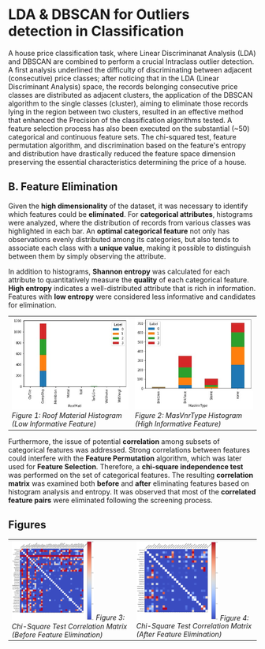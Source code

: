 # LDA & DBSCAN for Outliers detection in Classification
A house price classification task, where Linear Discriminanat Analysis (LDA) and DBSCAN are combined to perform a crucial Intraclass outlier detection.
A first analysis underlined the difficulty of discriminating between adjacent (consecutive) price classes; after noticing that in the LDA (Linear Discriminant Analysis) space, the records belonging consecutive price classes are distributed as adjacent clusters, the application of the DBSCAN algorithm to the single classes (cluster), aiming to eliminate those records lying in the region between two clusters, resulted in an effective method that enhanced the Precision of the classification algorithms tested.
A feature selection process has also been executed on the substantial (~50) categorical and continuous feature sets. The chi-squared test, feature permutation algorithm, and discrimination based on the feature's entropy and distribution have drastically reduced the feature space dimension preserving the essential characteristics determining the price of a house.
## B. Feature Elimination

Given the **high dimensionality** of the dataset, it was necessary to identify which features could be **eliminated**. For **categorical attributes**, histograms were analyzed, where the distribution of records from various classes was highlighted in each bar. An **optimal categorical feature** not only has observations evenly distributed among its categories, but also tends to associate each class with a **unique value**, making it possible to distinguish between them by simply observing the attribute.

In addition to histograms, **Shannon entropy** was calculated for each attribute to quantitatively measure the **quality** of each categorical feature. **High entropy** indicates a well-distributed attribute that is rich in information. Features with **low entropy** were considered less informative and candidates for elimination.

<table border="0">
  <tr>
    <td>
      <img src="imgs/istogramma1.jpg" alt="Roof Material Histogram" width="100%">
      <em>Figure 1: Roof Material Histogram (Low Informative Feature)</em>
    </td>
    <td>
      <img src="imgs/istogramma2.jpg" alt="MasVnrType Histogram" width="100%">
      <em>Figure 2: MasVnrType Histogram (High Informative Feature)</em>
    </td>
  </tr>
</table>



Furthermore, the issue of potential **correlation** among subsets of categorical features was addressed. Strong correlations between features could interfere with the **Feature Permutation** algorithm, which was later used for **Feature Selection**. Therefore, a **chi-square independence test** was performed on the set of categorical features. The resulting **correlation matrix** was examined both **before** and **after** eliminating features based on histogram analysis and entropy. It was observed that most of the **correlated feature pairs** were eliminated following the screening process.

## Figures

<table style="border-collapse: collapse;">
  <tr>
    <td style="border: none;">
      <img src="imgs/CHI2_ConTutto.png" alt="Chi-Square Correlation Matrix Before" width="70%">
      <em>Figure 3: Chi-Square Test Correlation Matrix (Before Feature Elimination)</em>
    </td>
    <td style="border: none;">
      <img src="imgs/CHI2_PostEliminazione.png" alt="Chi-Square Correlation Matrix After" width="70%">
      <em>Figure 4: Chi-Square Test Correlation Matrix (After Feature Elimination)</em>
    </td>
  </tr>
</table>
